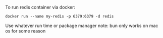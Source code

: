 To run redis container via docker:

`docker run --name my-redis -p 6379:6379 -d redis`

Use whatever run time or package manager
note: bun only works on mac os for some reason
